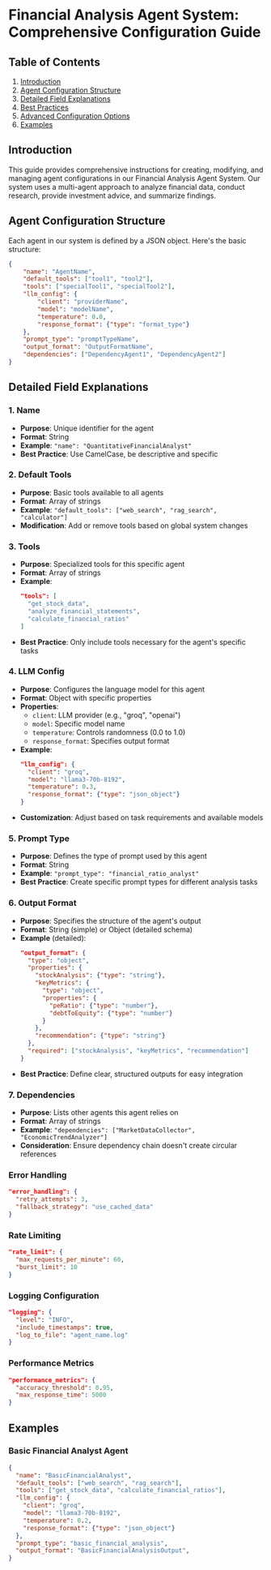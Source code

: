 # Financial Analysis Agent System: Comprehensive Configuration Guide

## Table of Contents
1. [Introduction](#introduction)
2. [Agent Configuration Structure](#agent-configuration-structure)
3. [Detailed Field Explanations](#detailed-field-explanations)
4. [Best Practices](#best-practices)
5. [Advanced Configuration Options](#advanced-configuration-options)
6. [Examples](#examples)

## Introduction

This guide provides comprehensive instructions for creating, modifying, and managing agent configurations in our Financial Analysis Agent System. Our system uses a multi-agent approach to analyze financial data, conduct research, provide investment advice, and summarize findings.

## Agent Configuration Structure

Each agent in our system is defined by a JSON object. Here's the basic structure:

```json
{
    "name": "AgentName",
    "default_tools": ["tool1", "tool2"],
    "tools": ["specialTool1", "specialTool2"],
    "llm_config": {
        "client": "providerName",
        "model": "modelName",
        "temperature": 0.0,
        "response_format": {"type": "format_type"}
    },
    "prompt_type": "promptTypeName",
    "output_format": "OutputFormatName",
    "dependencies": ["DependencyAgent1", "DependencyAgent2"]
}
```

## Detailed Field Explanations

### 1. Name
- **Purpose**: Unique identifier for the agent
- **Format**: String
- **Example**: `"name": "QuantitativeFinancialAnalyst"`
- **Best Practice**: Use CamelCase, be descriptive and specific

### 2. Default Tools
- **Purpose**: Basic tools available to all agents
- **Format**: Array of strings
- **Example**: `"default_tools": ["web_search", "rag_search", "calculator"]`
- **Modification**: Add or remove tools based on global system changes

### 3. Tools
- **Purpose**: Specialized tools for this specific agent
- **Format**: Array of strings
- **Example**:
  ```json
  "tools": [
    "get_stock_data",
    "analyze_financial_statements",
    "calculate_financial_ratios"
  ]
  ```
- **Best Practice**: Only include tools necessary for the agent's specific tasks

### 4. LLM Config
- **Purpose**: Configures the language model for this agent
- **Format**: Object with specific properties
- **Properties**:
  - `client`: LLM provider (e.g., "groq", "openai")
  - `model`: Specific model name
  - `temperature`: Controls randomness (0.0 to 1.0)
  - `response_format`: Specifies output format
- **Example**:
  ```json
  "llm_config": {
    "client": "groq",
    "model": "llama3-70b-8192",
    "temperature": 0.3,
    "response_format": {"type": "json_object"}
  }
  ```
- **Customization**: Adjust based on task requirements and available models

### 5. Prompt Type
- **Purpose**: Defines the type of prompt used by this agent
- **Format**: String
- **Example**: `"prompt_type": "financial_ratio_analyst"`
- **Best Practice**: Create specific prompt types for different analysis tasks

### 6. Output Format
- **Purpose**: Specifies the structure of the agent's output
- **Format**: String (simple) or Object (detailed schema)
- **Example** (detailed):
  ```json
  "output_format": {
    "type": "object",
    "properties": {
      "stockAnalysis": {"type": "string"},
      "keyMetrics": {
        "type": "object",
        "properties": {
          "peRatio": {"type": "number"},
          "debtToEquity": {"type": "number"}
        }
      },
      "recommendation": {"type": "string"}
    },
    "required": ["stockAnalysis", "keyMetrics", "recommendation"]
  }
  ```
- **Best Practice**: Define clear, structured outputs for easy integration

### 7. Dependencies
- **Purpose**: Lists other agents this agent relies on
- **Format**: Array of strings
- **Example**: `"dependencies": ["MarketDataCollector", "EconomicTrendAnalyzer"]`
- **Consideration**: Ensure dependency chain doesn't create circular references


### Error Handling
```json
"error_handling": {
  "retry_attempts": 3,
  "fallback_strategy": "use_cached_data"
}
```

### Rate Limiting
```json
"rate_limit": {
  "max_requests_per_minute": 60,
  "burst_limit": 10
}
```

### Logging Configuration
```json
"logging": {
  "level": "INFO",
  "include_timestamps": true,
  "log_to_file": "agent_name.log"
}
```

### Performance Metrics
```json
"performance_metrics": {
  "accuracy_threshold": 0.95,
  "max_response_time": 5000
}
```

## Examples

### Basic Financial Analyst Agent
```json
{
  "name": "BasicFinancialAnalyst",
  "default_tools": ["web_search", "rag_search"],
  "tools": ["get_stock_data", "calculate_financial_ratios"],
  "llm_config": {
    "client": "groq",
    "model": "llama3-70b-8192",
    "temperature": 0.2,
    "response_format": {"type": "json_object"}
  },
  "prompt_type": "basic_financial_analysis",
  "output_format": "BasicFinancialAnalysisOutput",
}
```
